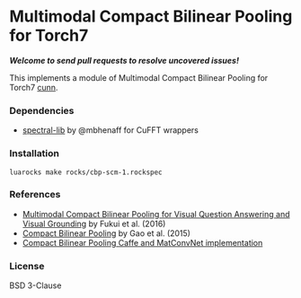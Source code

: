 # Multimodal Compact Bilinear Pooling for Torch7

***Welcome to send pull requests to resolve uncovered issues!*** 

This implements a module of Multimodal Compact Bilinear Pooling for Torch7 [cunn](https://github.com/torch/cunn).

### Dependencies
* [spectral-lib](https://github.com/jnhwkim/spectral-lib) by @mbhenaff for CuFFT wrappers

### Installation
```
luarocks make rocks/cbp-scm-1.rockspec
```

### References
* [Multimodal Compact Bilinear Pooling for Visual Question Answering and Visual Grounding](https://arxiv.org/abs/1606.01847) by Fukui et al. (2016)
* [Compact Bilinear Pooling](https://arxiv.org/abs/1511.06062) by Gao et al. (2015)
* [Compact Bilinear Pooling Caffe and MatConvNet implementation](https://github.com/gy20073/compact_bilinear_pooling)

### License
BSD 3-Clause
